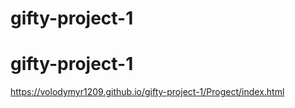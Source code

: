 ﻿# gifty-project-1
# gifty-project-1
https://volodymyr1209.github.io/gifty-project-1/Progect/index.html
